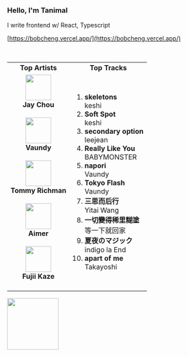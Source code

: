 ### Hello, I'm Tanimal

I write frontend w/ React, Typescript  

[https://bobcheng.vercel.app/](https://bobcheng.vercel.app/)  


<br>

<table>
  <tr>
    <td align="center"><strong>Top Artists</strong></td>
    <td align="center"><strong>Top Tracks</strong></td>
  </tr>
  <tr>
    <td align="center" id="top-artist"><div><img width='60px' src='https://i.scdn.co/image/ab6761610000e5eb02b3aa55ba238b2ceafb09da'><br><strong>Jay Chou</strong></div><br>
<div><img width='60px' src='https://i.scdn.co/image/ab6761610000e5ebb6e409f6c3d8b08a2f52072e'><br><strong>Vaundy</strong></div><br>
<div><img width='60px' src='https://i.scdn.co/image/ab6761610000e5ebf92ed9c2af5378613aa730c6'><br><strong>Tommy Richman</strong></div><br>
<div><img width='60px' src='https://i.scdn.co/image/ab6761610000e5eb23241889efb57a4ce8338932'><br><strong>Aimer</strong></div><br>
<div><img width='60px' src='https://i.scdn.co/image/ab6761610000e5ebc5a3e6e9027505f5cba5fdbc'><br><strong>Fujii Kaze</strong></div><br>
</td>
   <td id="top-track"><ol>
<li><div><strong>skeletons</strong></div>
<div>keshi</div></li>
<li><div><strong>Soft Spot</strong></div>
<div>keshi</div></li>
<li><div><strong>secondary option</strong></div>
<div>leejean</div></li>
<li><div><strong>Really Like You</strong></div>
<div>BABYMONSTER</div></li>
<li><div><strong>napori</strong></div>
<div>Vaundy</div></li>
<li><div><strong>Tokyo Flash</strong></div>
<div>Vaundy</div></li>
<li><div><strong>三思而后行</strong></div>
<div>Yitai Wang</div></li>
<li><div><strong>一切變得稀里糊塗</strong></div>
<div>等一下就回家</div></li>
<li><div><strong>夏夜のマジック</strong></div>
<div>indigo la End</div></li>
<li><div><strong>apart of me</strong></div>
<div>Takayoshi</div></li>
</ol></td>
  </tr>
</table>
<a href="https://open.spotify.com/">
  <img width="120px" src="https://github.com/Tanimal19/Tanimal19/blob/bf0a3a19f66ada166be4661cd923271218886fa4/icon/Spotify_Logo_CMYK_Green.png">
</a>

<!---
Tanimal19/Tanimal19 is a ✨ special ✨ repository because its `README.md` (this file) appears on your GitHub profile.
You can click the Preview link to take a look at your changes.
--->
